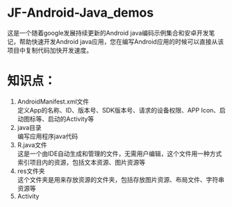 # JF-Android-Java_demos
这是一个随着google发展持续更新的Android java编码示例集合和安卓开发笔记，帮助快速开发Android java应用，您在编写Android应用的时候可以直接从该项目中复制代码加快开发速度。


# 知识点：  
1. AndroidManifest.xml文件   
    定义App的名称、ID、版本号、SDK版本号、请求的设备权限、APP Icon、启动图标等、启动的Activity等  
2. java目录  
    编写应用程序java代码  
3. R.java文件  
    这是一个由IDE自动生成和管理的文件，无需用户编辑，这个文件用一种方式索引项目内的资源，包括文本资源、图片资源等  
4. res文件夹  
    这个文件夹是用来存放资源的文件夹，包括存放图片资源、布局文件、字符串资源等  
5. Activity  